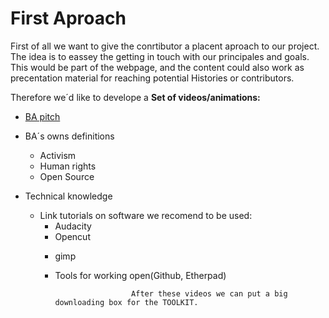 
# First Aproach 
First of all we want to give the conrtibutor a placent aproach to our project.  
The idea is to eassey the getting in touch with our principales and goals. 
This would be part of the webpage, and the content could also work as precentation material for reaching potential Histories or contributors. 

Therefore we´d like to develope a **Set of videos/animations:** 


* [BA pitch](https://github.com/Beyondactivismo/Beyondactivismo/issues/20)


* BA´s owns definitions
  * Activism
  * Human rights
  * Open Source

* Technical knowledge
  * Link tutorials on software we recomend to be used:
    * Audacity
    * Opencut
    + gimp
    + Tools for working open(Github, Etherpad)


                           After these videos we can put a big downloading box for the TOOLKIT.
